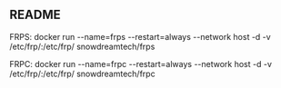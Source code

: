 ## README
FRPS:
docker run --name=frps --restart=always --network host -d -v /etc/frp/:/etc/frp/  snowdreamtech/frps

FRPC:
docker run --name=frpc --restart=always --network host -d -v /etc/frp/:/etc/frp/ snowdreamtech/frpc


